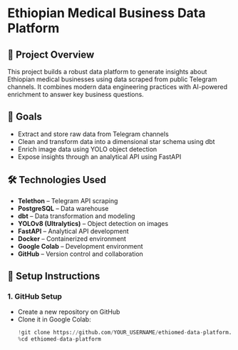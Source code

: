 # Ethiopian Medical Business Data Platform

## 📌 Project Overview

This project builds a robust data platform to generate insights about Ethiopian medical businesses using data scraped from public Telegram channels. It combines modern data engineering practices with AI-powered enrichment to answer key business questions.

## 🎯 Goals

- Extract and store raw data from Telegram channels
- Clean and transform data into a dimensional star schema using dbt
- Enrich image data using YOLO object detection
- Expose insights through an analytical API using FastAPI

## 🛠️ Technologies Used

- **Telethon** – Telegram API scraping
- **PostgreSQL** – Data warehouse
- **dbt** – Data transformation and modeling
- **YOLOv8 (Ultralytics)** – Object detection on images
- **FastAPI** – Analytical API development
- **Docker** – Containerized environment
- **Google Colab** – Development environment
- **GitHub** – Version control and collaboration

## 🚀 Setup Instructions

### 1. GitHub Setup
- Create a new repository on GitHub
- Clone it in Google Colab:
  ```python
  !git clone https://github.com/YOUR_USERNAME/ethiomed-data-platform.git
  %cd ethiomed-data-platform
  ```
